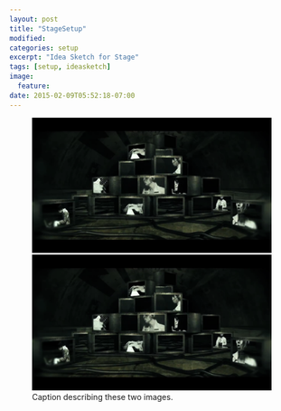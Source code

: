 ```yaml
---
layout: post
title: "StageSetup"
modified:
categories: setup
excerpt: "Idea Sketch for Stage"
tags: [setup, ideasketch]
image:
  feature:
date: 2015-02-09T05:52:18-07:00
---
```


<figure class="half">
	<img src="/images/pos_sample_analogTVpile.png" alt="image">
	<img src="/images/pos_sample_analogTVpile.png" alt="image">
	<figcaption>Caption describing these two images.</figcaption>
</figure>